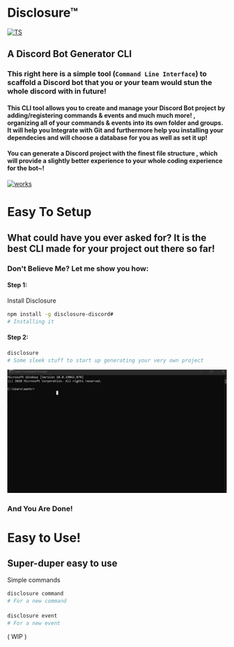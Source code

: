 # Disclosure™
[![TS](https://forthebadge.com/images/badges/made-with-typescript.svg)]()
## A Discord Bot Generator CLI
### This right here is a simple tool (`` Command Line Interface ``) to scaffold a Discord bot that you or your team would stun the whole discord with in future!

#### This CLI tool allows you to create and manage your Discord Bot project by adding/registering commands & events and **much much more!** , organizing all of your commands & events into its own folder and groups. It will help you Integrate with Git and furthermore help you installing your dependecies and will choose a database for you as well as set it up!

#### You can generate a Discord project with the finest file structure , which will provide a slightly better experience to your whole coding experience for the bot~!
[![works](https://forthebadge.com/images/badges/it-works-why.svg)]() <br>

# Easy To Setup

## What could have you ever asked for? It is the best CLI made for your project out there so far!
### Don't Believe Me? Let me show you how:

#### Step 1: 
Install Disclosure 
```sh <br> 
npm install -g disclosure-discord#
# Installing it
``` 
#### Step 2:
```sh <br>
disclosure
# Some sleek stuff to start up generating your very own project
```
![done](https://github.com/ZeroDiscord/disclosure/blob/main/test.gif)
### And You Are Done!

# Easy to Use!
## Super-duper easy to use 
Simple commands 
```sh <br> 
disclosure command 
# For a new command

disclosure event
# For a new event
```

( WIP )
